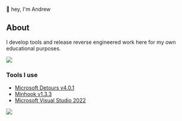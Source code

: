 👋 hey, I'm Andrew

## About
I develop tools and release reverse engineered work here for my own educational purposes.

![](https://i.imgur.com/4M7IWwP.gif)

### Tools I use
* [Microsoft Detours v4.0.1](https://github.com/microsoft/Detours)
* [Minhook v1.3.3](https://github.com/TsudaKageyu/minhook/releases/tag/v1.3.3)
* [Microsoft Visual Studio 2022](https://visualstudio.microsoft.com)

![](https://i.imgur.com/4M7IWwP.gif)

